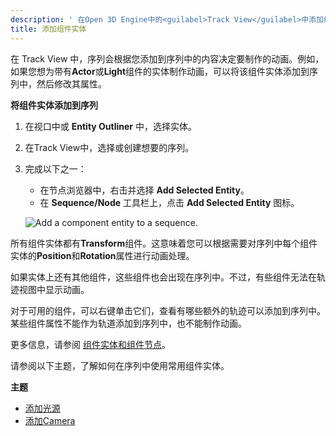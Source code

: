 ```yaml
---
description: ' 在Open 3D Engine中的<guilabel>Track View</guilabel>中添加组件实体。'
title: 添加组件实体
---
```


在 Track View 中，序列会根据您添加到序列中的内容决定要制作的动画。例如，如果您想为带有**Actor**或**Light**组件的实体制作动画，可以将该组件实体添加到序列中，然后修改其属性。

**将组件实体添加到序列**

1. 在视口中或 **Entity Outliner** 中，选择实体。

1. 在Track View中，选择或创建想要的序列。

1. 完成以下之一：
   + 在节点浏览器中，右击并选择 **Add Selected Entity**。
   + 在 **Sequence/Node** 工具栏上，点击 **Add Selected Entity** 图标。

   ![Add a component entity to a sequence.](/images/user-guide/cinematics/cinematics-track-view-editor-adding-a-component-entity.png)

所有组件实体都有**Transform**组件。这意味着您可以根据需要对序列中每个组件实体的**Position**和**Rotation**属性进行动画处理。

如果实体上还有其他组件，这些组件也会出现在序列中。不过，有些组件无法在轨迹视图中显示动画。

对于可用的组件，可以右键单击它们，查看有哪些额外的轨迹可以添加到序列中。某些组件属性不能作为轨道添加到序列中，也不能制作动画。

更多信息，请参阅 [组件实体和组件节点](/docs/user-guide/visualization/cinematics/track-view/nodes-component-entity/)。

请参阅以下主题，了解如何在序列中使用常用组件实体。

**主题**
+ [添加光源](/docs/user-guide/visualization/cinematics/adding-lighting-to-scenes/)
+ [添加Camera](/docs/user-guide/visualization/cinematics/cameras-intro/)
